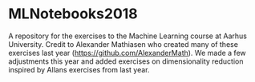 # MLNotebooks2018
A repository for the exercises to the Machine Learning course at Aarhus University. 
Credit to Alexander Mathiasen who created many of these exercises last year (https://github.com/AlexanderMath). We made a few adjustments this year and added exercises on dimensionality reduction inspired by Allans exercises from last year.

